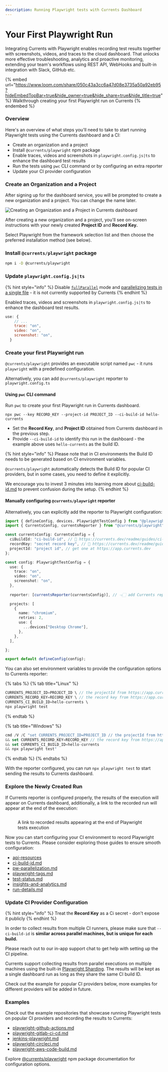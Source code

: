 ```yaml
---
description: Running Playwright tests with Currents Dashboard
---
```


# Your First Playwright Run

Integrating Currents with Playwright enables recording test results together with screenshots, videos, and traces to the cloud dashboard. That unlocks more effective troubleshooting, analytics and proactive monitoring, extending your team's workflows using REST API, WebHooks and built-in integration with Slack, GitHub etc.

{% embed url="https://www.loom.com/share/050c43a3cc6a47d08e3735a50a92eb95?hideEmbedTopBar=true&hide_owner=true&hide_share=true&hide_title=true" %}
Walkthrough creating your first Playwright run on Currents
{% endembed %}

### **Overview**

Here's an overview of what steps you'll need to take to start running Playwright tests using the Currents dashboard and a CI:

* Create an organization and a project
* Install `@currents/playwright` npm package
* Enable traces, videos and screenshots in `playwright.config.js|ts` to enhance the dashboard test results
* Run the tests using `pwc` CLI command or by configuring an extra reporter
* Update your CI provider configuration

### Create an Organization and a Project

After signing up for the dashboard service, you will be prompted to create a new organization and a project. You can change the name later.

![Creating an Organization and a Project in Currents dashboard](../.gitbook/assets/currents-create-org.gif)

After creating a new organization and a project, you'll see on-screen instructions with your newly created **Project ID** and **Record Key.**&#x20;

Select Playwright from the framework selection list and then choose the preferred installation method (see below).

### Install `@currents/playwright` package

```bash
npm i -D @currents/playwright
```

### Update `playwright.config.js|ts`

{% hint style="info" %}
Disable [`fullParallel`](https://playwright.dev/docs/api/class-testconfig#test-config-fully-parallel) mode and [parallelizing tests in a single file](https://playwright.dev/docs/test-parallel#parallelize-tests-in-a-single-file) - it is not currently supported by Currents
{% endhint %}

Enabled traces, videos and screenshots in `playwright.config.js|ts` to enhance the dashboard test results.

```javascript
use: {
    // ...
    trace: "on",
    video: "on",
    screenshot: "on",
  }
```

### Create your first Playwright run&#x20;

`@currents/playwright` provides an executable script named `pwc` - it runs `playwright` with a predefined configuration.&#x20;

Alternatively, you can add `@currents/playwright` reporter to `playwright.config.ts`

#### Using `pwc` CLI command

Run `pwc` to create your first Playwright run in Currents dashboard.&#x20;

```
npx pwc --key RECORD_KEY --project-id PROJECT_ID --ci-build-id hello-currents
```

* Set the **Record Key**, and **Project ID** obtained from Currents dashboard in the previous step.&#x20;
* Provide `--ci-build-id` to identify this run in the dashboard - the example above uses `hello-currents` as the build ID.

{% hint style="info" %}
Please note that in CI environments the  Build ID needs to be generated based on CI environment variables.&#x20;

`@currents/playwright` automatically detects the Build ID for popular CI providers, but in some cases, you need to define it explicitly.&#x20;

We encourage you to invest 3 minutes into learning more about [ci-build-id.md](../guides/ci-build-id.md "mention") to prevent confusion during the setup.&#x20;
{% endhint %}

#### Manually configuring `@currents/playwright` reporter

Alternatively, you can explicitly add the reporter to Playwright configuration:

```typescript
import { defineConfig, devices, PlaywrightTestConfig } from "@playwright/test";
import { CurrentsConfig, currentsReporter } from "@currents/playwright";

const currentsConfig: CurrentsConfig = {
  ciBuildId: "ci-build-id", // 📖 https://currents.dev/readme/guides/ci-build-id
  recordKey: "secret record key", // 📖 https://currents.dev/readme/guides/record-key
  projectId: "project id", // get one at https://app.currents.dev
};

const config: PlaywrightTestConfig = {
  use: {
    trace: "on",
    video: "on",
    screenshot: "on",
  },
  
  reporter: [currentsReporter(currentsConfig)], // 👈🏻 add Currents reporter

  projects: [
    {
      name: "chromium",
      retries: 2,
      use: {
        ...devices["Desktop Chrome"],
      },
    },
  ],

};

export default defineConfig(config);


```

You can also set environment variables to provide the configuration options to Currents reporter:

{% tabs %}
{% tab title="Linux" %}
```javascript
CURRENTS_PROJECT_ID=PROJECT_ID \ // the projectId from https://app.currents.dev
CURRENTS_RECORD_KEY=RECORD_KEY \ // the record key from https://app.currents.dev
CURRENTS_CI_BUILD_ID=hello-currents \
npx playwright test
```
{% endtab %}

{% tab title="Windows" %}
```typescript
cmd /V /C "set CURRENTS_PROJECT_ID=PROJECT_ID // the projectId from https://app.currents.dev
&& set CURRENTS_RECORD_KEY=RECORD_KEY // the record key from https://app.currents.dev
&& set CURRENTS_CI_BUILD_ID=hello-currents 
&& npx playwright test"
```
{% endtab %}
{% endtabs %}

With the reporter configured, you can run `npx playwright test` to start sending the results to Currents dashboard.

### Explore the Newly Created Run

If Currents reporter is configured properly, the results of the execution will appear on Currents dashboard, additionally, a link to the recorded run will appear at the end of the execution:

<figure><img src="../.gitbook/assets/currents-2023-04-16-19.36.20@2x.png" alt=""><figcaption><p>A link to recorded results appearing at the end of Playwright tests execution</p></figcaption></figure>

Now you can start configuring your CI environment to record Playwright tests to Currents. Please consider exploring those guides to ensure smooth configuration:

* [api-resources](../api/api-resources/ "mention")
* [ci-build-id.md](../guides/ci-build-id.md "mention")
* [pw-parallelization.md](../guides/pw-parallelization.md "mention")
* [playwright-tags.md](../guides/playwright-tags.md "mention")
* [test-status.md](../tests/test-status.md "mention")
* [insights-and-analytics.md](../insights/insights-and-analytics.md "mention")
* [run-details.md](../runs/run-details.md "mention")

### Update CI Provider Configuration

{% hint style="info" %}
Treat the **Record Key** as a Ci secret - don't expose it publicly&#x20;
{% endhint %}

In order to collect results from multiple CI runners, please make sure that  `--ci-build-id` is **similar across parallel machines, but is unique for each build.**

Please reach out to our in-app support chat to get help with setting up the CI pipeline.

Currents support collecting results from parallel executions on multiple machines using the built-in [Playwright Sharding](https://playwright.dev/docs/test-parallel#shard-tests-between-multiple-machines). The results will be kept as a single dashboard run as long as they share the same CI build ID.

Check out the example for popular CI providers below, more examples for different providers will be added in future.

### Examples

Check out the example repositories that showcase running Playwright tests on popular CI providers and recording the results to Currents:

* [playwright-github-actions.md](../ci-setup/github-actions/playwright-github-actions.md "mention")
* [playwright-gitlab-ci-cd.md](../ci-setup/gitlab/playwright-gitlab-ci-cd.md "mention")
* [jenkins-playwright.md](../ci-setup/jenkins-playwright.md "mention")
* [playwright-circleci.md](../ci-setup/circleci/playwright-circleci.md "mention")
* [playwright-aws-code-build.md](../ci-setup/aws-code-build/playwright-aws-code-build.md "mention")

Explore [@currents/playwright](../integration-with-playwright/currents-playwright.md) npm package documentation for configuration options.
